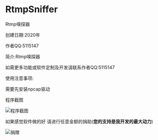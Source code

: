 # RtmpSniffer
 Rtmp嗅探器

创建日期:2020年

作者QQ:5115147

简介:Rtmp嗅探器

如需更多功能或软件定制及开发请联系作者QQ:5115147

使用注意事项:

需要先安装npcap驱动

程序截图

![程序截图](https://github.com/youxia2016/RtmpSniffer/blob/main/RtmpSniffer.png?raw=true)


如果感觉软件做的好 请进行任意金额的捐助(**您的支持是我开发的最大动力**)

![捐赠](https://github.com/youxia2016/RtmpSniffer/blob/main/Pay.png?raw=true)
